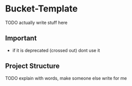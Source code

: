 # Bucket-Template
TODO actually write stuff here

## Important
- if it is deprecated (crossed out) dont use it

## Project Structure
TODO explain with words, make someone else write for me